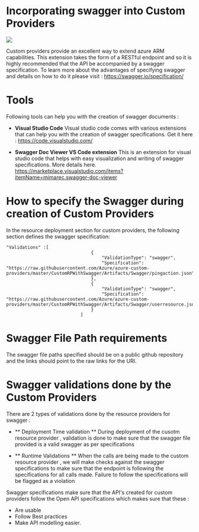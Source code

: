 # Incorporating swagger into Custom Providers

<a href="https://portal.azure.com/#create/Microsoft.Template/uri/https%3A%2F%2Fraw.githubusercontent.com%2FAzure%2Fazure-custom-providers%2Fmaster%2FCustomRPWithSwagger%2Fazuredeploy.json" target="_blank">
    <img src="http://azuredeploy.net/deploybutton.png"/> 
</a>


Custom providers provide an excellent way to extend azure ARM capabilities. This extension takes the form of a RESTful endpoint and so it is highly recommended that the API be accompanied by a swagger specification. To learn more about the advantages of specifying swagger and details on how to do it please visit : 
https://swagger.io/specification/ 


# Tools

Following tools can help you with the creation of swagger documents : 

- **Visual Studio Code**
Visual studio code comes with various extensions that can help you with the creation of swagger specifications. Get it here : 
https://code.visualstudio.com/

- **Swagger Doc Viewer VS Code extension**
This is an extension for visual studio code that helps with easy visualization and writing of swagger specifications. More details here. 
https://marketplace.visualstudio.com/items?itemName=mimarec.swagger-doc-viewer 



# How to specify the Swagger during creation of Custom Providers

In the resource deployment section for custom providers, the following section defines the swagger specification: 

```
"Validations" :[
                                {
                                    "ValidationType": "swagger",
                                    "Specification": "https://raw.githubusercontent.com/Azure/azure-custom-providers/master/CustomRPWithSwagger/Artifacts/Swagger/pingaction.json"
                                },
                                {
                                    "ValidationType": "swagger",
                                    "Specification": "https://raw.githubusercontent.com/Azure/azure-custom-providers/master/CustomRPWithSwagger/Artifacts/Swagger/userresource.json"
                                }
                            ]

```

# Swagger File Path requirements 
The swagger file paths specified should be on a public github repository and the links should point to the raw links for the URI. 


# Swagger validations done by the Custom Providers

There are 2 types of validations done by the resource providers for swagger : 

- ** Deployment Time validation **
During deployment of the cusotm resource provider , validation is done to make sure that the swagger file provided is a valid swagger as per specifications 

- ** Runtime Validations **
When the calls are being made to the custom resource provider , we will make checks against the swagger specifications to make sure that the endpoint is following the specifications for all calls made. Failure to follow the specifications will be flagged as a violation


Swagger specifications make sure that the API's created for custom providers follow the Open API specifications which makes sure that these  : 
- Are usable 
- Follow Best practices
- Make API modelling easier.







